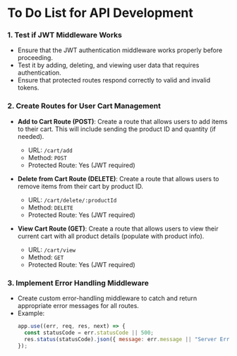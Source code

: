 # To Do List for API Development

### 1. Test if JWT Middleware Works
- Ensure that the JWT authentication middleware works properly before proceeding.
- Test it by adding, deleting, and viewing user data that requires authentication.
- Ensure that protected routes respond correctly to valid and invalid tokens.

### 2. Create Routes for User Cart Management
- **Add to Cart Route (POST)**: Create a route that allows users to add items to their cart. This will include sending the product ID and quantity (if needed).
  - URL: `/cart/add`
  - Method: `POST`
  - Protected Route: Yes (JWT required)
  
- **Delete from Cart Route (DELETE)**: Create a route that allows users to remove items from their cart by product ID.
  - URL: `/cart/delete/:productId`
  - Method: `DELETE`
  - Protected Route: Yes (JWT required)
  
- **View Cart Route (GET)**: Create a route that allows users to view their current cart with all product details (populate with product info).
  - URL: `/cart/view`
  - Method: `GET`
  - Protected Route: Yes (JWT required)

### 3. Implement Error Handling Middleware
- Create custom error-handling middleware to catch and return appropriate error messages for all routes.
- Example:
  ```js
  app.use((err, req, res, next) => {
    const statusCode = err.statusCode || 500;
    res.status(statusCode).json({ message: err.message || "Server Error" });
  });
